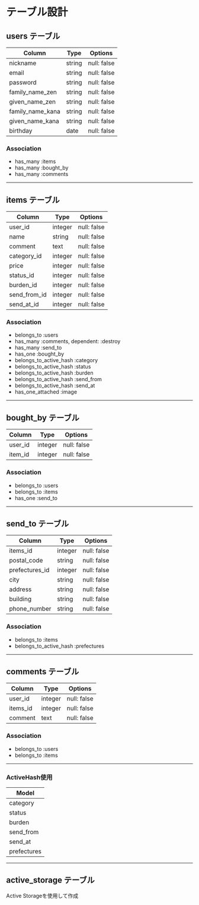 # テーブル設計

## users テーブル
|Column           |Type    |Options     |
|-----------------|--------|------------|
|nickname         |string  |null: false |
|email            |string  |null: false |
|password         |string  |null: false |
|family_name_zen  |string  |null: false |
|given_name_zen   |string  |null: false |
|family_name_kana |string  |null: false |
|given_name_kana  |string  |null: false |
|birthday         |date    |null: false |

### Association
- has_many :items
- has_many :bought_by
- has_many :comments
--------------------------------------------------

## items テーブル
|Column       |Type    |Options      |
|---------    |--------|------------ |
|user_id      |integer |null: false  |
|name         |string  |null: false  |
|comment      |text    |null: false  |
|category_id  |integer |null: false  |
|price        |integer |null: false  |
|status_id    |integer |null: false  |
|burden_id    |integer |null: false  |
|send_from_id |integer |null: false  |
|send_at_id   |integer |null: false  |

### Association
- belongs_to :users
- has_many   :comments, dependent: :destroy
- has_many   :send_to
- has_one    :bought_by
- belongs_to_active_hash :category
- belongs_to_active_hash :status
- belongs_to_active_hash :burden
- belongs_to_active_hash :send_from
- belongs_to_active_hash :send_at
- has_one_attached :image
--------------------------------------------------

## bought_by テーブル
|Column  |Type    |Options     |
|--------|-----   |------------|
|user_id |integer |null: false |
|item_id |integer |null: false |


### Association
- belongs_to :users
- belongs_to :items
- has_one :send_to
--------------------------------------------------

## send_to テーブル
|Column         |Type    |Options     |
|--------       |-----   |------------|
|items_id       |integer |null: false |
|postal_code    |string  |null: false |
|prefectures_id |integer |null: false |
|city           |string  |null: false |
|address        |string  |null: false |
|building       |string  |null: false |
|phone_number   |string  |null: false |


### Association
- belongs_to :items
- belongs_to_active_hash :prefectures
--------------------------------------------------

## comments テーブル
|Column  |Type    |Options     |
|--------|-----   |------------|
|user_id |integer |null: false |
|items_id|integer |null: false |
|comment |text    |null: false |

### Association
- belongs_to :users
- belongs_to :items
--------------------------------------------------

### ActiveHash使用
|Model       |
|------------|
|category    |
|status      |
|burden      |
|send_from   |
|send_at     |
|prefectures |

-------------------------------------------------
## active_storage テーブル 
Active Storageを使用して作成
